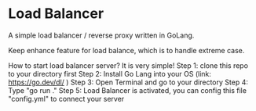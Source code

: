 # Load Balancer
A simple load balancer / reverse proxy written in GoLang. 

Keep enhance feature for load balance, which is to handle extreme case.

How to start load balancer server?
It is very simple!
Step 1: clone this repo to your directory first
Step 2: Install Go Lang into your OS (link: https://go.dev/dl/ )
Step 3: Open Terminal and go to your directory
Step 4: Type "go run ."
Step 5: Load Balancer is activated, you can config this file "config.yml" to connect your server
